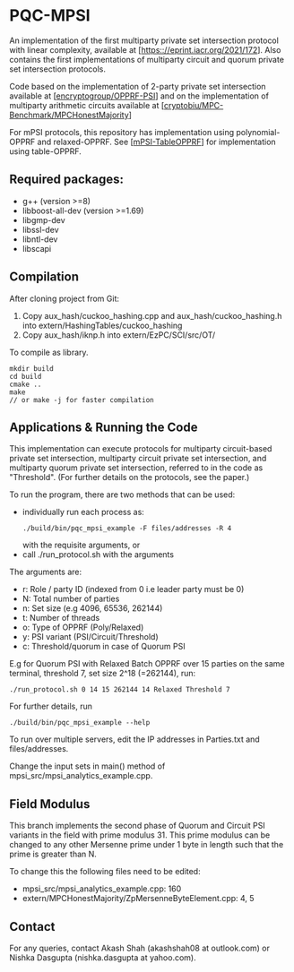 # PQC-MPSI

An implementation of the first multiparty private set intersection protocol with
linear complexity, available at \[[https:://eprint.iacr.org/2021/172](https://ia.cr/2021/172)\]. Also contains the first implementations of multiparty
circuit and quorum private set intersection protocols.

Code based on the implementation of 2-party private set intersection available at \[[encryptogroup/OPPRF-PSI](https://github.com/encryptogroup/OPPRF-PSI)\]
and on the implementation of multiparty arithmetic circuits available at \[[cryptobiu/MPC-Benchmark/MPCHonestMajority](https://github.com/cryptobiu/MPC-Benchmark/tree/master/MPCHonestMajority)\]

For mPSI protocols, this repository has implementation using polynomial-OPPRF and relaxed-OPPRF. See \[[mPSI-TableOPPRF](https://github.com/shahakash28/mPSI-TableOPPRF)\] for implementation using table-OPPRF.

## Required packages:
 - g++ (version >=8) 
 - libboost-all-dev (version >=1.69) 
 - libgmp-dev 
 - libssl-dev 
 - libntl-dev
 - libscapi

## Compilation

After cloning project from Git:
1. Copy aux\_hash/cuckoo\_hashing.cpp and aux\_hash/cuckoo\_hashing.h into extern/HashingTables/cuckoo\_hashing
2. Copy aux\_hash/iknp.h into extern/EzPC/SCI/src/OT/

To compile as library.

```
mkdir build
cd build
cmake ..
make
// or make -j for faster compilation

```

## Applications & Running the Code

This implementation can execute protocols for multiparty circuit-based private set intersection, multiparty circuit private set intersection, 
and multiparty quorum private set intersection, referred to in the code as "Threshold". (For further details on the protocols, see the paper.)

To run the program, there are two methods that can be used:
 - individually run each process as:
   ```
   ./build/bin/pqc_mpsi_example -F files/addresses -R 4
   ```
   with the requisite arguments, or
 - call ./run\_protocol.sh with the arguments

The arguments are:
 - r: Role / party ID (indexed from 0 i.e leader party must be 0)
 - N: Total number of parties
 - n: Set size (e.g 4096, 65536, 262144)
 - t: Number of threads
 - o: Type of OPPRF (Poly/Relaxed)
 - y: PSI variant (PSI/Circuit/Threshold)
 - c: Threshold/quorum in case of Quorum PSI

E.g for Quorum PSI with Relaxed Batch OPPRF over 15 parties on the same terminal, threshold 7, set size 2^18 (=262144), run:
```
./run_protocol.sh 0 14 15 262144 14 Relaxed Threshold 7
```

For further details, run 
```
./build/bin/pqc_mpsi_example --help
```

To run over multiple servers, edit the IP addresses in Parties.txt and files/addresses.

Change the input sets in main() method of mpsi\_src/mpsi\_analytics\_example.cpp.

## Field Modulus

This branch implements the second phase of Quorum and Circuit PSI variants in the field with prime modulus 31. 
This prime modulus can be changed to any other Mersenne prime under 1 byte in length such that the prime is greater than N.

To change this the following files need to be edited:
-  mpsi\_src/mpsi\_analytics\_example.cpp: 160 
-  extern/MPCHonestMajority/ZpMersenneByteElement.cpp: 4, 5

## Contact

For any queries, contact Akash Shah (akashshah08 at outlook.com) or Nishka Dasgupta (nishka.dasgupta at yahoo.com).
